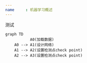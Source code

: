 ```yaml
---
name     : 机器学习概述
---
```


测试


```mermaid
graph TD
           A0(加载数据) 
    A0 --> A1(设计网络)  
    A1 --> A2(设置检测点check point)
    A2 --> A3(设置检测点check point)

```
